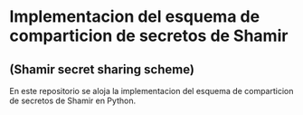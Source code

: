 # Implementacion del esquema de comparticion de secretos de Shamir
## (Shamir secret sharing scheme)

En este repositorio se aloja la implementacion del esquema de comparticion de secretos de Shamir en Python.
